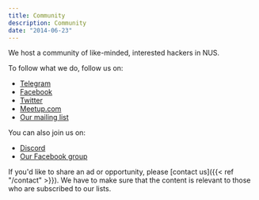 ```yaml
---
title: Community
description: Community
date: "2014-06-23"
---
```


We host a community of like-minded, interested hackers in NUS.

To follow what we do, follow us on:

- [Telegram](https://t.me/nushackers)
- [Facebook](https://www.facebook.com/NUSHackers)
- [Twitter](https://twitter.com/nushackers)
- [Meetup.com](https://groups.google.com/forum/?fromgroups#!forum/nushackers)
- [Our mailing list](https://groups.google.com/forum/?fromgroups#!forum/nushackers)

You can also join us on:

- [Discord](https://discord.gg/Au3VJxz)
- [Our Facebook group](https://www.facebook.com/groups/nushackers/)

If you'd like to share an ad or opportunity, please [contact us]({{< ref "/contact" >}}). We have to make sure that the content is relevant to those who are subscribed to our lists.
